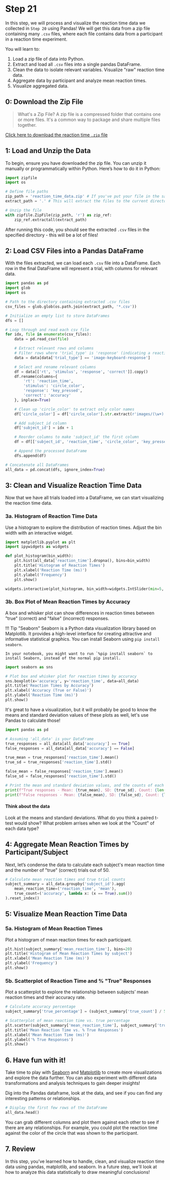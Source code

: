# Step 21

In this step, we will process and visualize the reaction time data we collected in `Step 20` using Pandas! We will get this data from a zip file containing many `.csv` files, where each file contains data from a participant in a reaction time experiment. 

You will learn to:

1. Load a zip file of data into Python.
2. Extract and load all `.csv` files into a single pandas DataFrame.
3. Clean the data to isolate relevant variables. Visualize "raw" reaction time data.
4. Aggregate data by participant and analyze mean reaction times.
5. Visualize aggregated data.

## 0: Download the Zip File

> What's a Zip File? A zip file is a compressed folder that contains one or more files. It's a common way to package and share multiple files together.

[Click here to download the reaction time `.zip` file](files/reaction_time_data.zip)



## 1: Load and Unzip the Data

To begin, ensure you have downloaded the zip file. You can unzip it manually or programmatically within Python. Here’s how to do it in Python:

```python
import zipfile
import os

# Define file paths
zip_path = 'reaction_time_data.zip' # If you've put your file in the same directory as the notebook you're working in, your path is just the file name. If not, you'll need to include the path to the file.
extract_path = '.' # This will extract the files to the current directory

# Unzip the file
with zipfile.ZipFile(zip_path, 'r') as zip_ref:
    zip_ref.extractall(extract_path)
```

After running this code, you should see the extracted `.csv` files in the specified directory - this will be a lot of files!

## 2: Load CSV Files into a Pandas DataFrame

With the files extracted, we can load each `.csv` file into a DataFrame. Each row in the final DataFrame will represent a trial, with columns for relevant data.

```python
import pandas as pd
import glob
import os

# Path to the directory containing extracted .csv files
csv_files = glob.glob(os.path.join(extract_path, '*.csv'))

# Initialize an empty list to store DataFrames
dfs = []

# Loop through and read each csv file
for idx, file in enumerate(csv_files):
    data = pd.read_csv(file)

    # Extract relevant rows and columns
    # Filter rows where 'trial_type' is 'response' (indicating a reaction time trial)
    data = data[data['trial_type'] == 'image-keyboard-response']

    # Select and rename relevant columns
    df = data[['rt', 'stimulus', 'response', 'correct']].copy()
    df.rename(columns={
        'rt': 'reaction_time',
        'stimulus': 'circle_color',
        'response': 'key_pressed',
        'correct': 'accuracy'
    }, inplace=True)

    # Clean up 'circle_color' to extract only color names
    df['circle_color'] = df['circle_color'].str.extract(r'images/(\w+).png')[0]

    # Add subject_id column
    df['subject_id'] = idx + 1

    # Reorder columns to make 'subject_id' the first column
    df = df[['subject_id', 'reaction_time', 'circle_color', 'key_pressed', 'accuracy']]

    # Append the processed DataFrame
    dfs.append(df)

# Concatenate all DataFrames
all_data = pd.concat(dfs, ignore_index=True)
```

## 3: Clean and Visualize Reaction Time Data

Now that we have all trials loaded into a DataFrame, we can start visualizing the reaction time data.

### 3a. Histogram of Reaction Time Data

Use a histogram to explore the distribution of reaction times. Adjust the bin width with an interactive widget.

```python
import matplotlib.pyplot as plt
import ipywidgets as widgets

def plot_histogram(bin_width):
    plt.hist(all_data['reaction_time'].dropna(), bins=bin_width)
    plt.title('Histogram of Reaction Times')
    plt.xlabel('Reaction Time (ms)')
    plt.ylabel('Frequency')
    plt.show()

widgets.interactive(plot_histogram, bin_width=widgets.IntSlider(min=5, max=100, step=5, value=20))
```

### 3b. Box Plot of Mean Reaction Times by Accuracy

A box and whisker plot can show differences in reaction times between "true" (correct) and "false" (incorrect) responses.

!!! Tip "Seaborn"
    Seaborn is a Python data visualization library based on Matplotlib. It provides a high-level interface for creating attractive and informative statistical graphics. You can install Seaborn using `pip install seaborn`.

    In your notebook, you might want to run `%pip install seaborn` to install Seaborn, instead of the normal pip install.

```python
import seaborn as sns

# Plot box and whisker plot for reaction times by accuracy
sns.boxplot(x='accuracy', y='reaction_time', data=all_data)
plt.title('Reaction Times by Accuracy')
plt.xlabel('Accuracy (True or False)')
plt.ylabel('Reaction Time (ms)')
plt.show()
```

It's great to have a visualization, but it will probably be good to know the means and standard deviation values of these plots as well, let's use Pandas to calculate those!

```python
import pandas as pd

# Assuming 'all_data' is your DataFrame
true_responses = all_data[all_data['accuracy'] == True]
false_responses = all_data[all_data['accuracy'] == False]

true_mean = true_responses['reaction_time'].mean()
true_sd = true_responses['reaction_time'].std()

false_mean = false_responses['reaction_time'].mean()
false_sd = false_responses['reaction_time'].std()

# Print the mean and standard deviation values, and the counts of each group
print(f"True responses - Mean: {true_mean}, SD: {true_sd}, Count: {len(true_responses)}")
print(f"False responses - Mean: {false_mean}, SD: {false_sd}, Count: {len(false_responses)}")
```

#### Think about the data

Look at the means and standard deviations. What do you think a paired t-test would show? What problem arrises when we look at the "Count" of each data type?

## 4: Aggregate Mean Reaction Times by Participant/Subject

Next, let’s condense the data to calculate each subject's mean reaction time and the number of "true" (correct) trials out of 50.

```python
# Calculate mean reaction times and true trial counts
subject_summary = all_data.groupby('subject_id').agg(
    mean_reaction_time=('reaction_time', 'mean'),
    true_count=('accuracy', lambda x: (x == True).sum())
).reset_index()
```

## 5: Visualize Mean Reaction Time Data

### 5a. Histogram of Mean Reaction Times

Plot a histogram of mean reaction times for each participant.

```python
plt.hist(subject_summary['mean_reaction_time'], bins=20)
plt.title('Histogram of Mean Reaction Times by subject')
plt.xlabel('Mean Reaction Time (ms)')
plt.ylabel('Frequency')
plt.show()
```

### 5b. Scatterplot of Reaction Time and % "True" Responses

Plot a scatterplot to explore the relationship between subjects’ mean reaction times and their accuracy rate.

```python
# Calculate accuracy percentage
subject_summary['true_percentage'] = (subject_summary['true_count'] / 50) * 100

# Scatterplot of mean reaction time vs. true percentage
plt.scatter(subject_summary['mean_reaction_time'], subject_summary['true_percentage'])
plt.title('Mean Reaction Time vs. % True Responses')
plt.xlabel('Mean Reaction Time (ms)')
plt.ylabel('% True Responses')
plt.show()
```

## 6. Have fun with it!

Take time to play with [Seaborn](https://seaborn.pydata.org/) and [Matplotlib](https://matplotlib.org/) to create more visualizations and explore the data further. You can also experiment with different data transformations and analysis techniques to gain deeper insights!

Dig into the Pandas dataframe, look at the data, and see if you can find any interesting patterns or relationships.

```python
# Display the first few rows of the DataFrame
all_data.head()
```

You can grab different columns and plot them against each other to see if there are any relationships. For example, you could plot the reaction time against the color of the circle that was shown to the participant.

## 7. Review

In this step, you’ve learned how to handle, clean, and visualize reaction time data using pandas, matplotlib, and seaborn. In a future step, we'll look at how to analyze this data statistically to draw meaningful conclusions!